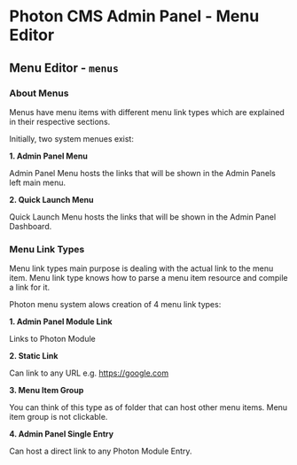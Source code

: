 # Photon CMS Admin Panel - Menu Editor

## Menu Editor - `menus`

### About Menus

Menus have menu items with different menu link types which are explained in their respective sections.

Initially, two system menues exist:

**1. Admin Panel Menu**

Admin Panel Menu hosts the links that will be shown in the Admin Panels left main menu.

**2. Quick Launch Menu**

Quick Launch Menu hosts the links that will be shown in the Admin Panel Dashboard.

### Menu Link Types

Menu link types main purpose is dealing with the actual link to the menu item. Menu link type knows how to parse a menu item resource and compile a link for it.

Photon menu system alows creation of 4 menu link types:

**1. Admin Panel Module Link**

Links to Photon Module

**2. Static Link**

Can link to any URL e.g. https://google.com

**3. Menu Item Group**

You can think of this type as of folder that can host other menu items. Menu item group is not clickable.

**4. Admin Panel Single Entry**

Can host a direct link to any Photon Module Entry.
